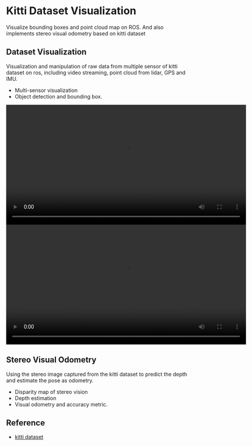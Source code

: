 # Kitti Dataset Visualization
Visualize bounding boxes and point cloud map on ROS. And also implements stereo visual odometry based on kitti dataset

## Dataset Visualization
Visualization and manipulation of raw data from multiple sensor of kitti dataset on ros, including video streaming, point cloud from lidar, GPS and IMU.

* Multi-sensor visualization
* Object detection and bounding box.

<div align="center">
  <video width="650" controls>
    <source src="./assets/video2.mp4" type="video/mp4">
  </video>
</div>

<div align="center">
  <video width="650" controls>
    <source src="./assets/video1.mp4" type="video/mp4">
  </video>
</div>


## Stereo Visual Odometry
Using the stereo image captured from the kitti dataset to predict the depth and estimate the pose as odometry.

* Disparity map of stereo vision
* Depth estimation
* Visual odometry and accuracy metric.

## Reference
* [kitti dataset](https://www.cvlibs.net/datasets/kitti/)
